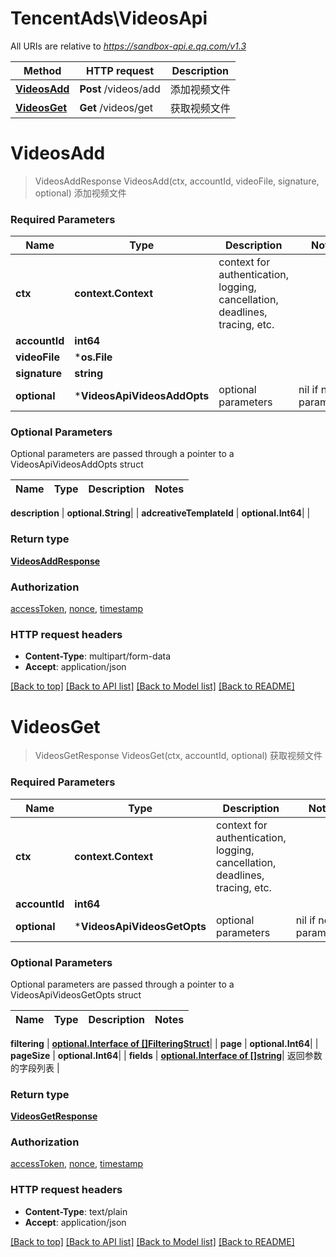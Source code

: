 # TencentAds\VideosApi

All URIs are relative to *https://sandbox-api.e.qq.com/v1.3*

Method | HTTP request | Description
------------- | ------------- | -------------
[**VideosAdd**](VideosApi.md#VideosAdd) | **Post** /videos/add | 添加视频文件
[**VideosGet**](VideosApi.md#VideosGet) | **Get** /videos/get | 获取视频文件


# **VideosAdd**
> VideosAddResponse VideosAdd(ctx, accountId, videoFile, signature, optional)
添加视频文件

### Required Parameters

Name | Type | Description  | Notes
------------- | ------------- | ------------- | -------------
 **ctx** | **context.Context** | context for authentication, logging, cancellation, deadlines, tracing, etc.
  **accountId** | **int64**|  | 
  **videoFile** | ***os.File**|  | 
  **signature** | **string**|  | 
 **optional** | ***VideosApiVideosAddOpts** | optional parameters | nil if no parameters

### Optional Parameters
Optional parameters are passed through a pointer to a VideosApiVideosAddOpts struct

Name | Type | Description  | Notes
------------- | ------------- | ------------- | -------------



 **description** | **optional.String**|  | 
 **adcreativeTemplateId** | **optional.Int64**|  | 

### Return type

[**VideosAddResponse**](VideosAddResponse.md)

### Authorization

[accessToken](../README.md#accessToken), [nonce](../README.md#nonce), [timestamp](../README.md#timestamp)

### HTTP request headers

 - **Content-Type**: multipart/form-data
 - **Accept**: application/json

[[Back to top]](#) [[Back to API list]](../README.md#documentation-for-api-endpoints) [[Back to Model list]](../README.md#documentation-for-models) [[Back to README]](../README.md)

# **VideosGet**
> VideosGetResponse VideosGet(ctx, accountId, optional)
获取视频文件

### Required Parameters

Name | Type | Description  | Notes
------------- | ------------- | ------------- | -------------
 **ctx** | **context.Context** | context for authentication, logging, cancellation, deadlines, tracing, etc.
  **accountId** | **int64**|  | 
 **optional** | ***VideosApiVideosGetOpts** | optional parameters | nil if no parameters

### Optional Parameters
Optional parameters are passed through a pointer to a VideosApiVideosGetOpts struct

Name | Type | Description  | Notes
------------- | ------------- | ------------- | -------------

 **filtering** | [**optional.Interface of []FilteringStruct**](FilteringStruct.md)|  | 
 **page** | **optional.Int64**|  | 
 **pageSize** | **optional.Int64**|  | 
 **fields** | [**optional.Interface of []string**](string.md)| 返回参数的字段列表 | 

### Return type

[**VideosGetResponse**](VideosGetResponse.md)

### Authorization

[accessToken](../README.md#accessToken), [nonce](../README.md#nonce), [timestamp](../README.md#timestamp)

### HTTP request headers

 - **Content-Type**: text/plain
 - **Accept**: application/json

[[Back to top]](#) [[Back to API list]](../README.md#documentation-for-api-endpoints) [[Back to Model list]](../README.md#documentation-for-models) [[Back to README]](../README.md)

